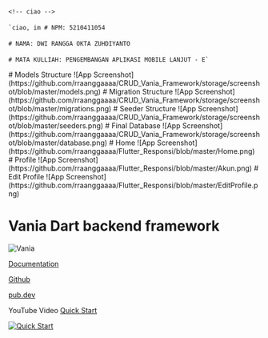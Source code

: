<div>
  
```ls
<!-- ciao -->

`ciao, im # NPM: 5210411054

# NAMA: DWI RANGGA OKTA ZUHDIYANTO

# MATA KULLIAH: PENGEMBANGAN APLIKASI MOBILE LANJUT - E`

```

</div>

<div>
# Models Structure
![App Screenshot](https://github.com/rraanggaaaa/CRUD_Vania_Framework/storage/screenshot/blob/master/models.png)
# Migration Structure
![App Screenshot](https://github.com/rraanggaaaa/CRUD_Vania_Framework/storage/screenshot/blob/master/migrations.png)
# Seeder Structure
![App Screenshot](https://github.com/rraanggaaaa/CRUD_Vania_Framework/storage/screenshot/blob/master/seeders.png)
# Final Database
![App Screenshot](https://github.com/rraanggaaaa/CRUD_Vania_Framework/storage/screenshot/blob/master/database.png)
# Home
![App Screenshot](https://github.com/rraanggaaaa/Flutter_Responsi/blob/master/Home.png)
# Profile
![App Screenshot](https://github.com/rraanggaaaa/Flutter_Responsi/blob/master/Akun.png)
# Edit Profile
![App Screenshot](https://github.com/rraanggaaaa/Flutter_Responsi/blob/master/EditProfile.png)
</div>

# Vania Dart backend framework

![Vania](https://vdart.dev/img/logo.png)

[Documentation](https://vdart.dev)

[Github](https://github.com/vania-dart/framework)

[pub.dev](https://pub.dev/packages/vania)

YouTube Video [Quick Start](https://www.youtube.com/watch?v=k8ol0F4bDKs)

[![Quick Start](http://img.youtube.com/vi/k8ol0F4bDKs/0.jpg)](https://www.youtube.com/watch?v=k8ol0F4bDKs "Quick Start")
```
